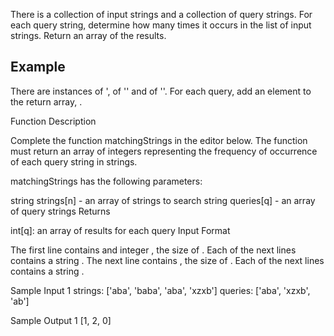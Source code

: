 There is a collection of input strings and a collection of query strings. For each query string, determine how many times it occurs in the list of input strings. Return an array of the results.

## Example
There are  instances of ',  of '' and  of ''. For each query, add an element to the return array, .

Function Description

Complete the function matchingStrings in the editor below. The function must return an array of integers representing the frequency of occurrence of each query string in strings.

matchingStrings has the following parameters:

string strings[n] - an array of strings to search
string queries[q] - an array of query strings
Returns

int[q]: an array of results for each query
Input Format

The first line contains and integer , the size of .
Each of the next  lines contains a string .
The next line contains , the size of .
Each of the next  lines contains a string .


Sample Input 1
strings: ['aba', 'baba', 'aba', 'xzxb']
queries: ['aba', 'xzxb', 'ab']

Sample Output 1
[1, 2, 0]